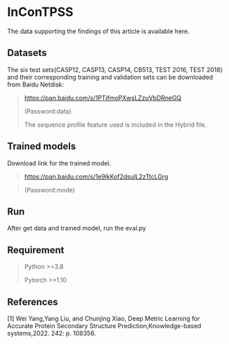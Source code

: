 # InConTPSS

The data supporting the findings of this article is available here.

## Datasets
The six test sets(CASP12, CASP13, CASP14, CB513, TEST 2016, TEST 2018) and their corresponding training and validation sets can be downloaded from Baidu Netdisk:

>https://pan.baidu.com/s/1PTjfmoPXwsLZzuVbDRneGQ
>
>(Password:data)
>
>The sequence profile feature used is included in the Hybrid file.

## Trained models
Download link for the trained model.

>https://pan.baidu.com/s/1e9lkKof2dsulL2zTtcLGrg 

>
>(Password:mode)

## Run
After get data and trained model, run the eval.py

## Requirement

>Python >=3.8
>
>Pytorch >=1.10

## References
[1] Wei Yang,Yang Liu, and Chunjing Xiao, Deep Metric Learning for Accurate Protein Secondary Structure Prediction,Knowledge-based systems,2022. 242: p. 108356.
